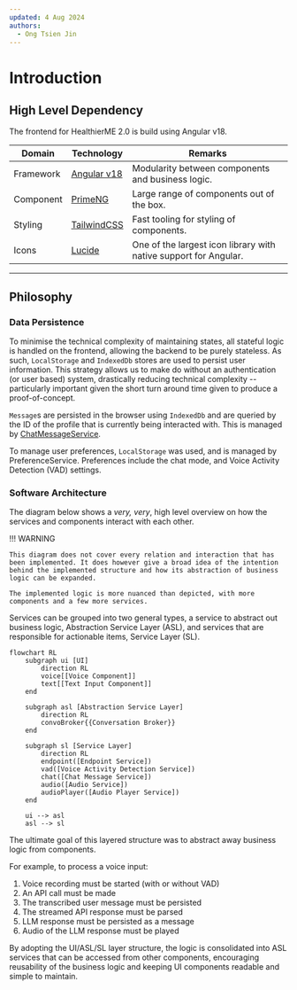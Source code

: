 ```yaml
---
updated: 4 Aug 2024
authors:
  - Ong Tsien Jin
---
```


# Introduction

## High Level Dependency

The frontend for HealthierME 2.0 is build using Angular v18.

| Domain    | Technology                              | Remarks                                                          |
|-----------|-----------------------------------------|------------------------------------------------------------------|
| Framework | [Angular v18](https://angular.dev/)     | Modularity between components and business logic.                |
| Component | [PrimeNG](https://angular.dev/)         | Large range of components out of the box.                        |
| Styling   | [TailwindCSS](https://tailwindcss.com/) | Fast tooling for styling of components.                          |
| Icons     | [Lucide](https://lucide.dev/)           | One of the largest icon library with native support for Angular. |

---

## Philosophy

### Data Persistence

To minimise the technical complexity of maintaining states, all stateful logic is handled on the frontend, allowing the backend to be purely stateless. As such, `LocalStorage` and `IndexedDb` stores are used to persist user information. This strategy allows us to make do without an authentication (or user based) system, drastically reducing technical complexity -- particularly important given the short turn around time given to produce a proof-of-concept.

`Message`s are persisted in the browser using `IndexedDb` and are queried by the ID of the profile that is currently being interacted with. This is managed by [ChatMessageService](./services/chat-message.md).

To manage user preferences, `LocalStorage` was used, and is managed by PreferenceService. Preferences include the chat mode, and Voice Activity Detection (VAD) settings.

### Software Architecture

The diagram below shows a _very, very_, high level overview on how the services and components interact with each other.

!!! WARNING

    This diagram does not cover every relation and interaction that has been implemented. It does however give a broad idea of the intention behind the implemented structure and how its abstraction of business logic can be expanded.

    The implemented logic is more nuanced than depicted, with more components and a few more services.

Services can be grouped into two general types, a service to abstract out business logic, Abstraction Service Layer (ASL), and services that are responsible for actionable items, Service Layer (SL).

```mermaid
flowchart RL
    subgraph ui [UI]
        direction RL
        voice[[Voice Component]]
        text[[Text Input Component]]
    end

    subgraph asl [Abstraction Service Layer]
        direction RL
        convoBroker{{Conversation Broker}}
    end

    subgraph sl [Service Layer]
        direction RL
        endpoint([Endpoint Service])
        vad([Voice Activity Detection Service])
        chat([Chat Message Service])
        audio([Audio Service])
        audioPlayer([Audio Player Service])
    end

    ui --> asl
    asl --> sl
```

The ultimate goal of this layered structure was to abstract away business logic from components.

For example, to process a voice input:

1. Voice recording must be started (with or without VAD)
2. An API call must be made
3. The transcribed user message must be persisted
4. The streamed API response must be parsed
5. LLM response must be persisted as a message
6. Audio of the LLM response must be played

By adopting the UI/ASL/SL layer structure, the logic is consolidated into ASL services that can be accessed from other components, encouraging reusability of the business logic and keeping UI components readable and simple to maintain.
